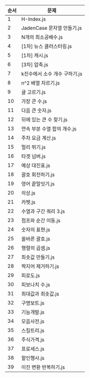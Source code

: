 | 순서 | 문제 |
|-------|-----------|
| 1 | H-Index.js |
| 2 | JadenCase 문자열 만들기.js |
| 3 | N개의 최소공배수.js |
| 4 | [1차] 뉴스 클러스터링.js |
| 5 | [1차] 캐시.js |
| 6 | [3차] 압축.js |
| 7 | k진수에서 소수 개수 구하기.js |
| 8 | n^2 배열 자르기.js |
| 9 | 귤 고르기.js |
| 10 | 가장 큰 수.js |
| 11 | 다음 큰 숫자.js |
| 12 | 뒤에 있는 큰 수 찾기.js |
| 13 | 연속 부분 수열 합의 개수.js |
| 14 | 주차 요금 계산.js |
| 15 | 멀리 뛰기.js |
| 16 | 타겟 넘버.js |
| 17 | 예상 대진표.js |
| 18 | 괄호 회전하기.js |
| 19 | 영어 끝말잇기.js |
| 20 | 의상.js |
| 21 | 카펫.js |
| 22 | 수열과 구간 쿼리 3.js |
| 23 | 점프와 순간 이동.js |
| 24 | 숫자의 표현.js |
| 25 | 올바른 괄호.js |
| 26 | 행렬의 곱셈.js |
| 27 | 최솟값 만들기.js |
| 28 | 짝지어 제거하기.js |
| 29 | 피로도.js |
| 30 | 피보나치 수.js |
| 31 | 최대값과 최솟값.js |
| 32 | 구명보트.js |
| 33 | 기능개발.js |
| 34 | 모음사전.js |
| 35 | 스킬트리.js |
| 36 | 주식가격.js |
| 37 | 프로세스.js |
| 38 | 할인행사.js |
| 39 | 이진 변환 반복하기.js |
